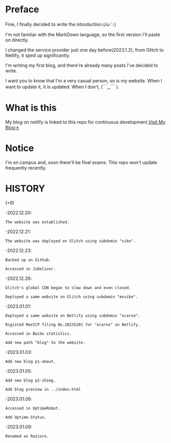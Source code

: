 # Preface

Fine, I finally decided to write the introduction.(*/ω＼*)

I'm not familiar with the MarkDown language, so the first version I'll paste on directly.

I changed the service provider just one day before(2023.1.2), from Glitch to Netlify, it sped up significantly.

I'm writing my first blog, and there're already many posts I've decided to write.

I want you to know that I'm a very casual person, so is my website. When I want to update it, it is updated. When I don't, (￣_,￣ ).

# What is this

My blog on netlify is linked to this repo for continuous development.[Visit My Blog→](https://raziore.netlify.app/)

# Notice

I'm on campus and, soon there'll be final exams. This repo won't update frequently recently.

# HISTORY

(+8)

-2022.12.20:

    The website was established.

-2022.12.21:

    The website was deployed on Glitch using subdomin "vike".

-2022.12.23:

    Backed up on Github.

    Accessed in JsDeliver.

-2022.12.26:

    Glitch's global CDN began to slow down and even closed.

    Deployed a same website on Glitch using subdomin "msvike".

-2023.01.01:

    Deployed a same website on Netlify using subdomin "ocarno".

    Rigisted MoeICP filing No.20235201 for "ocarno" on Netlify.

    Accessed in Baidu statistics.

    Add new path "blog" to the website.

-2023.01.03:

    Add new blog p1-about.

-2023.01.05:

    Add new blog p2-zhimg.

    Add blog preview in ../index.html

-2023.01.06:

    Accessed in UptimeRobot.

    Add Uptime-Status.

-2023.01.09:

    Renamed as Raziore.
